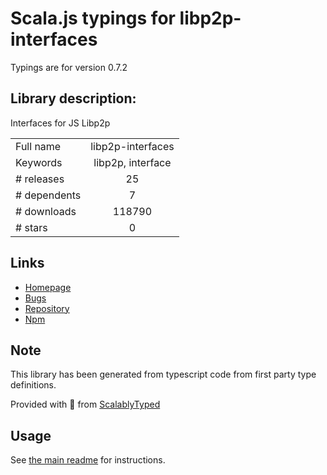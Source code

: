 
# Scala.js typings for libp2p-interfaces

Typings are for version 0.7.2

## Library description:
Interfaces for JS Libp2p

|                    |                 |
| ------------------ | :-------------: |
| Full name          | libp2p-interfaces |
| Keywords           | libp2p, interface |
| # releases         | 25 |
| # dependents       | 7 |
| # downloads        | 118790 |
| # stars            | 0 |

## Links
- [Homepage](https://github.com/libp2p/js-interfaces#readme)
- [Bugs](https://github.com/libp2p/js-interfaces/issues)
- [Repository](https://github.com/libp2p/js-interfaces)
- [Npm](https://www.npmjs.com/package/libp2p-interfaces)
    


## Note
This library has been generated from typescript code from first party type definitions.

Provided with :purple_heart: from [ScalablyTyped](https://github.com/oyvindberg/ScalablyTyped)

## Usage
See [the main readme](../../readme.md) for instructions.


